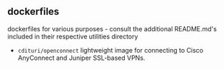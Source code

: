 ## dockerfiles

dockerfiles for various purposes - consult the additional README.md's included in their respective utilities directory

- `cdituri/openconnect` lightweight image for connecting to Cisco AnyConnect and Juniper SSL-based VPNs.
